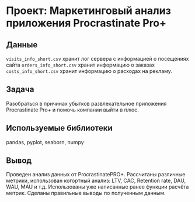 # Проект: Маркетинговый анализ приложения Procrastinate Pro+

## Данные
`visits_info_short.csv` хранит лог сервера с информацией о посещениях сайта
`orders_info_short.csv` хранит информацию о заказах
`costs_info_short.csv` хранит информацию о расходах на рекламу.

## Задача 
Разобраться в причинах убытков развлекательное приложения Procrastinate Pro+ и помочь компании выйти в плюс.

## Используемые библиотеки
pandas, pyplot, seaborn, numpy

## Вывод
Проведен анализ данных от ProcrastinatePRO+.
Рассчитаны различные метрики, использован когортный анализ: LTV, CAC, Retention rate, DAU, WAU, MAU и т.д. Использованы уже написанные ранее функции расчёта метрик. Сделаны правильные выводы по полученным данным.
